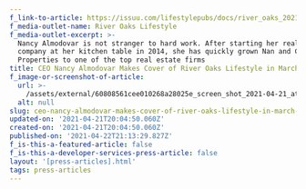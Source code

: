 ```yaml
---
f_link-to-article: https://issuu.com/lifestylepubs/docs/river_oaks_2021_3_print
f_media-outlet-name: River Oaks Lifestyle
f_media-outlet-excerpt: >-
  Nancy Almodovar is not stranger to hard work. After starting her real estate
  company at her kitchen table in 2014, she has quickly grown Nan and Company
  Properties to one of the top real estate firms
title: CEO Nancy Almodovar Makes Cover of River Oaks Lifestyle in March 2021
f_image-or-screenshot-of-article:
  url: >-
    /assets/external/60808561cee010268a28025e_screen_shot_2021-04-21_at_8.46.15_AM.png
  alt: null
slug: ceo-nancy-almodovar-makes-cover-of-river-oaks-lifestyle-in-march-2021
updated-on: '2021-04-21T20:04:50.060Z'
created-on: '2021-04-21T20:04:50.060Z'
published-on: '2021-04-22T21:13:29.827Z'
f_is-this-a-featured-article: false
f_is-this-a-developer-services-press-article: false
layout: '[press-articles].html'
tags: press-articles
---
```



